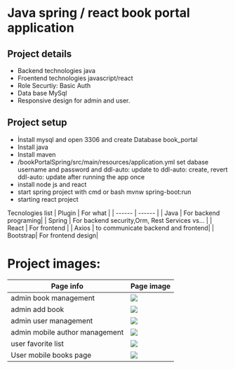 # Java spring / react book portal application
## Project details
- Backend technologies java
- Froentend technologies javascript/react
- Role Securtiy: Basic Auth
- Data base MySql
- Responsive design for admin and user.


## Project setup
- İnstall mysql and open 3306 and create Database book_portal
- Install java
- Install maven 
- /bookPortalSpring/src/main/resources/application.yml set dabase username and password and ddl-auto: update to ddl-auto: create, revert ddl-auto: update after running the app once
- install node js and react
- start spring project with cmd or bash mvnw spring-boot:run
- starting react project


Tecnologies list
| Plugin | For what |
| ------ | ------ |
| Java | For backend programing|
| Spring  | For backend security,Orm, Rest Services vs... |
| React | For frontend |
| Axios | to communicate backend and frontend|
| Bootstrap| For frontend design|

# Project images:
|Page info|Page image|
|---|----|
|admin book management |![](https://i.ibb.co/4s1mdYD/admin-books-management.png)|
|admin add book |![](https://i.ibb.co/LxNkzcP/admin-add-book.png)|
|admin user management |![](https://i.ibb.co/D9qzLGp/admin-author-management.png)|
|admin mobile author management |![](https://i.ibb.co/gj7kpqM/admin-mobile-book-management.png)|
|user favorite list |![](https://i.ibb.co/d46dF2z/user-favorite-list.png)|
|User mobile books page|![](https://i.ibb.co/C5hwrHn/user-mobile-book.png)|
